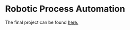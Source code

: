 # Robotic Process Automation
The final project can be found [here.](https://github.com/ioanachelaru/Student-exam-scheduler)
